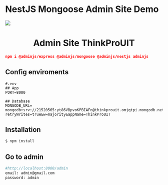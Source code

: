 # NestJS Mongoose Admin Site Demo

<p align="center">
  <img src="https://www.uit.edu.vn/sites/vi/files/banner_uit.png" style="display: block; margin: 0 auto">
</p>

<h1 align="center"><b>Admin Site ThinkProUIT</b> </h1>

```json
npm i @adminjs/express @adminjs/mongoose @adminjs/nestjs adminjs
```

## Config enviroments

```dotenv
#.env
## App
PORT=8000

## Database
MONGODB_URL= mongodb+srv://21520565:yt86VBpvoKPBIAFn@thinkprouit.omjqtpi.mongodb.net/?retryWrites=true&w=majority&appName=ThinkProUIT
```

## Installation

```bash
$ npm install
```

## Go to admin

```bash
#http://localhost:8000/admin
email: admin@gmail.com
password: admin
```